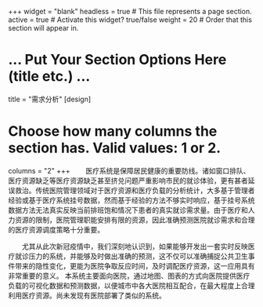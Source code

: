 +++
widget = "blank"
headless = true  # This file represents a page section.
active = true  # Activate this widget? true/false
weight = 20  # Order that this section will appear in.


# ... Put Your Section Options Here (title etc.) ...
title = "需求分析"
[design]
  # Choose how many columns the section has. Valid values: 1 or 2.
  columns = "2"
+++
&emsp;&emsp;医疗系统是保障居民健康的重要防线。诸如窗口排队、医疗资源缺乏等医疗资源缺乏甚至挤兑问题严重影响市民的就诊体验，更有甚者延误救治。传统医院管理领域对于医疗资源和医疗负载的分析统计，大多基于管理者经验或基于医疗系统挂号数据，然而基于经验的方法不够实时响应，基于挂号系统数据方法无法真实反映当前排班饱和情况下患者的真实就诊需求量。由于医疗和人力资源的限制，医院管理职能安排有限的资源，因此准确预测医院就诊需求和合理的医疗资源调度策略十分重要。

&emsp;&emsp;尤其从此次新冠疫情中，我们深刻地认识到，如果能够开发出一套实时反映医疗就诊压力的系统，并能够及时做出准确的预测，这不仅可以准确捕捉公共卫生事件带来的隐性变化，更能为医院争取反应时间，及时调配医疗资源，这一应用具有非常重要的意义。
本系统主要面向医院，通过地图、图表的方式向医院提供医疗负载的可视化数据和预测数据，以便城市中各大医院相互配合，在最大程度上合理利用医疗资源。尚未发现有医院部署了类似的系统。
